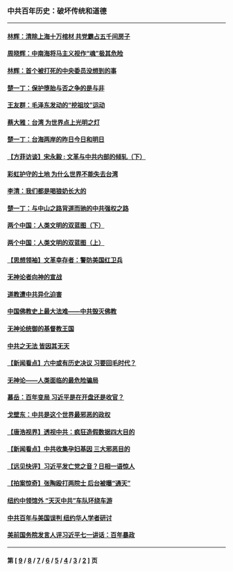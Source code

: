 ### 中共百年历史：破坏传统和道德
---
#### [林辉：清除上海十万棺材 共党霸占五千间房子](../../pages/nf1176114/n14033735.md?08230430) 
#### [周晓辉：中南海将马主义视作“魂”极其危险](../../pages/nf1176114/n14026892.md?08230430) 
#### [林辉：首个被打死的中央委员没想到的事](../../pages/nf1176114/n13987400.md?08230430) 
#### [楚一丁：保护堕胎与否之争的是与非](../../pages/nf1176114/n13815642.md?08230430) 
#### [王友群：毛泽东发动的“挖祖坟”运动](../../pages/nf1176114/n13723639.md?08230430) 
#### [蔡大雅：台湾 为世界点上光明之灯](../../pages/nf1176114/n13531530.md?08230430) 
#### [楚一丁：台海两岸的昨日今日和明日](../../pages/nf1176114/n13531468.md?08230430) 
#### [【方菲访谈】宋永毅 : 文革与中共内部的倾轧（下）](../../pages/nf1176114/n13486836.md?08230430) 
#### [彩虹护守的土地 为什么世界不能失去台湾](../../pages/nf1176114/n13476849.md?08230430) 
#### [李清：我们都是喝狼奶长大的](../../pages/nf1176114/n13471478.md?08230430) 
#### [楚一丁：与中山之路背道而驰的中共强权之路](../../pages/nf1176114/n13437270.md?08230430) 
#### [两个中国：人类文明的双蓝图（下）](../../pages/nf1176114/n13423132.md?08230430) 
#### [两个中国：人类文明的双蓝图（上）](../../pages/nf1176114/n13422687.md?08230430) 
#### [【思想领袖】文革幸存者：警防美国红卫兵](../../pages/nf1176114/n13339289.md?08230430) 
#### [无神论者向神的宣战](../../pages/nf1176114/n13281535.md?08230430) 
#### [道教遭中共异化迫害](../../pages/nf1176114/n13281463.md?08230430) 
#### [中国佛教史上最大法难——中共毁灭佛教](../../pages/nf1176114/n13281397.md?08230430) 
#### [无神论统御的基督教王国](../../pages/nf1176114/n13281280.md?08230430) 
#### [中共之无法 皆因其无天](../../pages/nf1176114/n13281088.md?08230430) 
#### [【新闻看点】六中或有历史决议 习要回毛时代？](../../pages/nf1176114/n13222895.md?08230430) 
#### [无神论——人类面临的最危险骗局](../../pages/nf1176114/n13196137.md?08230430) 
#### [慕岳：百年变局 习近平是在开盘还是收官？](../../pages/nf1176114/n13206516.md?08230430) 
#### [戈壁东：中共是这个世界最邪恶的政权](../../pages/nf1176114/n13085641.md?08230430) 
#### [【唐浩视界】透视中共：疯狂造假数据四大目的](../../pages/nf1176114/n13080590.md?08230430) 
#### [【新闻看点】中共收集孕妇基因 三大邪恶目的](../../pages/nf1176114/n13077182.md?08230430) 
#### [【远见快评】习近平发亡党之音？日相一语惊人](../../pages/nf1176114/n13074809.md?08230430) 
#### [【拍案惊奇】张陶殴打两院士 后台被曝“通天”](../../pages/nf1176114/n13070496.md?08230430) 
#### [纽约中领馆外 “天灭中共”车队环绕车游](../../pages/nf1176114/n13070693.md?08230430) 
#### [中共百年与美国误判 纽约华人学者研讨](../../pages/nf1176114/n13067969.md?08230430) 
#### [美前国务院发言人评习近平七一讲话：百年暴政](../../pages/nf1176114/n13066986.md?08230430) 

---
#### 第 [ [9](./9.md?08230430) / [8](./8.md?08230430) / [7](./7.md?08230430) / [6](./6.md?08230430) / [5](./5.md?08230430) / [4](./4.md?08230430) / [3](./3.md?08230430) / [2](./2.md?08230430) ] 页
